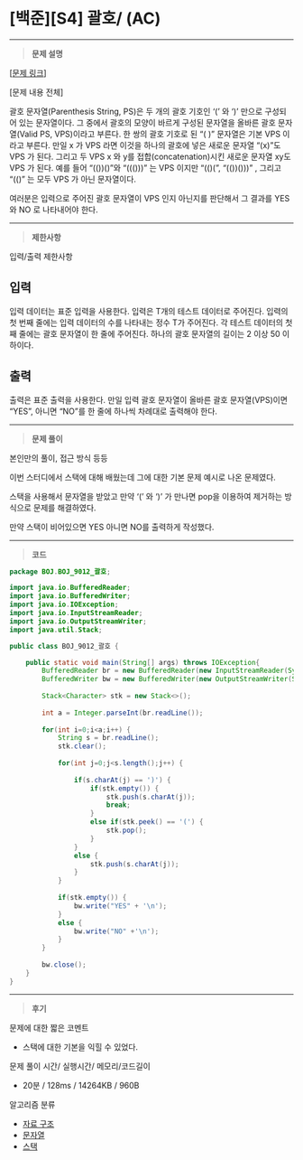 # [백준][S4] 괄호/ (AC)

---

> **문제 설명**
> 

[[문제 링크](https://www.acmicpc.net/problem/9012)]

[문제 내용 전체]

괄호 문자열(Parenthesis String, PS)은 두 개의 괄호 기호인 ‘(’ 와 ‘)’ 만으로 구성되어 있는 문자열이다. 그 중에서 괄호의 모양이 바르게 구성된 문자열을 올바른 괄호 문자열(Valid PS, VPS)이라고 부른다. 한 쌍의 괄호 기호로 된 “( )” 문자열은 기본 VPS 이라고 부른다. 만일 x 가 VPS 라면 이것을 하나의 괄호에 넣은 새로운 문자열 “(x)”도 VPS 가 된다. 그리고 두 VPS x 와 y를 접합(concatenation)시킨 새로운 문자열 xy도 VPS 가 된다. 예를 들어 “(())()”와 “((()))” 는 VPS 이지만 “(()(”, “(())()))” , 그리고 “(()” 는 모두 VPS 가 아닌 문자열이다.

여러분은 입력으로 주어진 괄호 문자열이 VPS 인지 아닌지를 판단해서 그 결과를 YES 와 NO 로 나타내어야 한다.

---

> **제한사항**
> 

입력/출력 제한사항

## 입력

입력 데이터는 표준 입력을 사용한다. 입력은 T개의 테스트 데이터로 주어진다. 입력의 첫 번째 줄에는 입력 데이터의 수를 나타내는 정수 T가 주어진다. 각 테스트 데이터의 첫째 줄에는 괄호 문자열이 한 줄에 주어진다. 하나의 괄호 문자열의 길이는 2 이상 50 이하이다.

## 출력

출력은 표준 출력을 사용한다. 만일 입력 괄호 문자열이 올바른 괄호 문자열(VPS)이면 “YES”, 아니면 “NO”를 한 줄에 하나씩 차례대로 출력해야 한다.

---

> **문제 풀이**
> 

본인만의 풀이, 접근 방식 등등

이번 스터디에서 스택에 대해 배웠는데 그에 대한 기본 문제 예시로 나온 문제였다.

스택을 사용해서 문자열을 받았고 만약 ‘(’ 와 ‘)’ 가 만나면 pop을 이용하여 제거하는 방식으로 문제를 해결하였다.

만약 스택이 비어있으면 YES 아니면 NO를 출력하게 작성했다.

---

> **코드**
> 

```java
package BOJ.BOJ_9012_괄호;

import java.io.BufferedReader;
import java.io.BufferedWriter;
import java.io.IOException;
import java.io.InputStreamReader;
import java.io.OutputStreamWriter;
import java.util.Stack;

public class BOJ_9012_괄호 {

	public static void main(String[] args) throws IOException{
		BufferedReader br = new BufferedReader(new InputStreamReader(System.in));
		BufferedWriter bw = new BufferedWriter(new OutputStreamWriter(System.out));
		
		Stack<Character> stk = new Stack<>();
		
		int a = Integer.parseInt(br.readLine());
		
		for(int i=0;i<a;i++) {
			String s = br.readLine();
			stk.clear();
			
			for(int j=0;j<s.length();j++) {
				
				if(s.charAt(j) == ')') {
					if(stk.empty()) {
						stk.push(s.charAt(j));
						break;
					}
					else if(stk.peek() == '(') {
						stk.pop();
					}
				}
				else {
					stk.push(s.charAt(j));
				}
			}
			
			if(stk.empty()) {
				bw.write("YES" + '\n');
			}
			else {
				bw.write("NO" +'\n');
			}
		}
		
		bw.close();
	}
}
```

---

> **후기**
> 

문제에 대한 짧은 코멘트

- 스택에 대한 기본을 익힐 수 있었다.

문제 풀이 시간/ 실행시간/ 메모리/코드길이

- 20분 / 128ms / 14264KB / 960B

알고리즘 분류

- [자료 구조](https://www.acmicpc.net/problem/tag/175)
- [문자열](https://www.acmicpc.net/problem/tag/158)
- [스택](https://www.acmicpc.net/problem/tag/71)